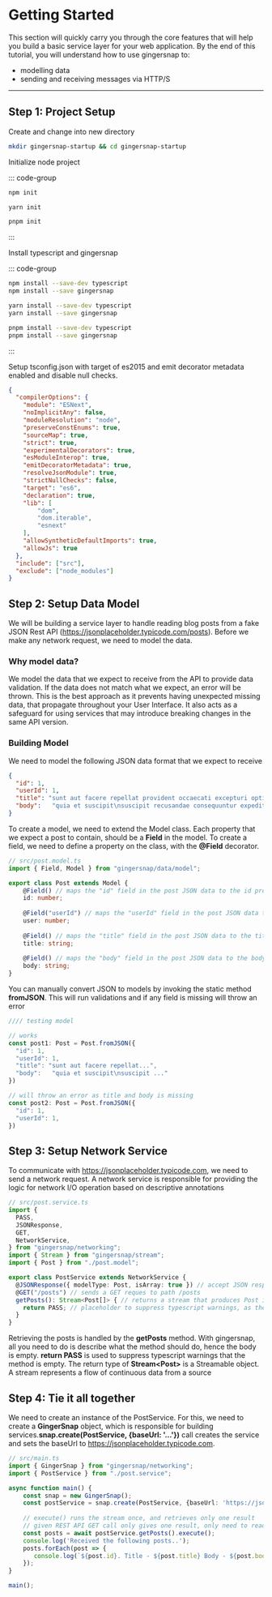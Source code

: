 # Getting Started

This section will quickly carry you through the core features that will help you build a basic service layer for your web application. By the end of this
tutorial, you will understand how to use gingersnap to:
- modelling data
- sending and receiving messages via HTTP/S

---

## Step 1: Project Setup

Create and change into new directory

```bash
mkdir gingersnap-startup && cd gingersnap-startup
```

Initialize node project

::: code-group
```bash [npm]
npm init
```

```bash [yarn]
yarn init
```

```bash [pnpm]
pnpm init
```
:::

Install typescript and gingersnap

::: code-group
```bash [npm]
npm install --save-dev typescript
npm install --save gingersnap
```

```bash [npm]
yarn install --save-dev typescript
yarn install --save gingersnap
```

```bash [pnpm]
pnpm install --save-dev typescript
pnpm install --save gingersnap
```
:::

Setup tsconfig.json with target of es2015 and emit decorator metadata enabled and disable null checks.
```json
{
  "compilerOptions": {
    "module": "ESNext",
    "noImplicitAny": false,
    "moduleResolution": "node",
    "preserveConstEnums": true,
    "sourceMap": true,
    "strict": true,
    "experimentalDecorators": true,
    "esModuleInterop": true,
    "emitDecoratorMetadata": true,
    "resolveJsonModule": true,
    "strictNullChecks": false,
    "target": "es6",
    "declaration": true,
    "lib": [
        "dom",
        "dom.iterable",
        "esnext"
    ],
    "allowSyntheticDefaultImports": true,
    "allowJs": true
  },
  "include": ["src"],
  "exclude": ["node_modules"]
}
```

## Step 2: Setup Data Model
We will be building a service layer to handle reading blog posts from a fake JSON Rest API 
(https://jsonplaceholder.typicode.com/posts). Before we make any network request, we need to model the data.

### Why model data?
We model the data that we expect to receive from the API to provide data validation. If the data does not match what
we expect, an error will be thrown. This is the best approach as it prevents having unexpected missing data, that 
propagate throughout your User Interface. It also acts as a safeguard for using services that may introduce 
breaking changes in the same API version.

### Building Model
We need to model the following JSON data format that we expect to receive
```json
{
  "id": 1,
  "userId": 1,
  "title": "sunt aut facere repellat provident occaecati excepturi optio reprehenderit",
  "body": 	"quia et suscipit\nsuscipit recusandae consequuntur expedita et cum\nreprehenderit molestiae ut ut quas totam\nnostrum rerum est autem sunt rem eveniet architecto"
}
```

To create a model, we need to extend the Model class. Each property that we expect a post to contain, should
be a **Field** in the model. To create a field, we need to define a property on the class, with the **@Field**
decorator.

```ts
// src/post.model.ts
import { Field, Model } from "gingersnap/data/model";

export class Post extends Model {
    @Field() // maps the "id" field in the post JSON data to the id property
    id: number;
    
    @Field("userId") // maps the "userId" field in the post JSON data to the user property
    user: number;
    
    @Field() // maps the "title" field in the post JSON data to the title property
    title: string;
    
    @Field() // maps the "body" field in the post JSON data to the body property
    body: string;
}
```

You can manually convert JSON to models by invoking the static method **fromJSON**. This will run validations and if any
field is missing will throw an error

```ts
//// testing model

// works
const post1: Post = Post.fromJSON({
  "id": 1,
  "userId": 1,
  "title": "sunt aut facere repellat...",
  "body": 	"quia et suscipit\nsuscipit ..."
})

// will throw an error as title and body is missing
const post2: Post = Post.fromJSON({
  "id": 1,
  "userId": 1,
})
```

## Step 3: Setup Network Service
To communicate with https://jsonplaceholder.typicode.com, we need to send a network request. A network service is 
responsible for providing the logic for network I/O operation based on descriptive annotations

```ts
// src/post.service.ts
import {
  PASS,
  JSONResponse, 
  GET,
  NetworkService,
} from "gingersnap/networking";
import { Stream } from "gingersnap/stream";
import { Post } from "./post.model";

export class PostService extends NetworkService {
  @JSONResponse({ modelType: Post, isArray: true }) // accept JSON response and convert it to Post instance
  @GET("/posts") // sends a GET reques to path /posts
  getPosts(): Stream<Post[]> { // returns a stream that produces Post instances
    return PASS; // placeholder to suppress typescript warnings, as the logic is described not implemented
  }
}
```

Retrieving the posts is handled by the **getPosts** method. With gingersnap, all you need to do is describe
what the method should do, hence the body is empty. **return PASS** is used to suppress typescript warnings that the
method is empty.
The return type of **Stream\<Post\>** is a Streamable object. A stream represents a flow of continuous data from a source


## Step 4: Tie it all together
We need to create an instance of the PostService. For this, we need to create a
**GingerSnap** object, which is responsible for building services.**snap.create(PostService, {baseUrl: '...'})**
call creates the service and sets the baseUrl to https://jsonplaceholder.typicode.com.
```ts
// src/main.ts
import { GingerSnap } from "gingersnap/networking";
import { PostService } from "./post.service";

async function main() {
    const snap = new GingerSnap();
    const postService = snap.create(PostService, {baseUrl: 'https://jsonplaceholder.typicode.com'});
    
    // execute() runs the stream once, and retrieves only one result
    // given REST API GET call only gives one result, only need to read from stream once
    const posts = await postService.getPosts().execute();
    console.log('Received the following posts..');
    posts.forEach(post => {
       console.log(`${post.id}. Title - ${post.title} Body - ${post.body}`); 
    });
}

main();
```
